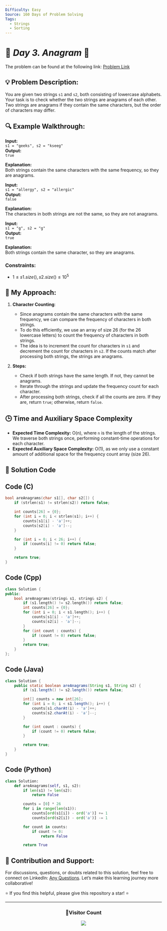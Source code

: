 ```yaml
---
Difficulty: Easy
Source: 160 Days of Problem Solving
Tags:
  - Strings
  - Sorting
---
```


# 🚀 _Day 3. Anagram_ 🧠

The problem can be found at the following link: [Problem Link](https://www.geeksforgeeks.org/batch/gfg-160-problems/track/string-gfg-160/problem/anagram-1587115620)

## 💡 **Problem Description:**

You are given two strings `s1` and `s2`, both consisting of lowercase alphabets. Your task is to check whether the two strings are anagrams of each other. Two strings are anagrams if they contain the same characters, but the order of characters may differ.

## 🔍 **Example Walkthrough:**

**Input:**  
`s1 = "geeks", s2 = "kseeg"`  
**Output:**  
`true`

**Explanation:**  
Both strings contain the same characters with the same frequency, so they are anagrams.

**Input:**  
`s1 = "allergy", s2 = "allergic"`  
**Output:**  
`false`

**Explanation:**  
The characters in both strings are not the same, so they are not anagrams.

**Input:**  
`s1 = "g", s2 = "g"`  
**Output:**  
`true`

**Explanation:**  
Both strings contain the same character, so they are anagrams.

### Constraints:

- $`1 ≤ s1.size(), s2.size() ≤ 10^5`$

## 🎯 **My Approach:**

1. **Character Counting**:

   - Since anagrams contain the same characters with the same frequency, we can compare the frequency of characters in both strings.
   - To do this efficiently, we use an array of size 26 (for the 26 lowercase letters) to count the frequency of characters in both strings.
   - The idea is to increment the count for characters in `s1` and decrement the count for characters in `s2`. If the counts match after processing both strings, the strings are anagrams.

2. **Steps:**
   - Check if both strings have the same length. If not, they cannot be anagrams.
   - Iterate through the strings and update the frequency count for each character.
   - After processing both strings, check if all the counts are zero. If they are, return `true`; otherwise, return `false`.

## 🕒 **Time and Auxiliary Space Complexity**

- **Expected Time Complexity:** O(n), where `n` is the length of the strings. We traverse both strings once, performing constant-time operations for each character.
- **Expected Auxiliary Space Complexity:** O(1), as we only use a constant amount of additional space for the frequency count array (size 26).

## 📝 **Solution Code**

## Code (C)

```c
bool areAnagrams(char s1[], char s2[]) {
    if (strlen(s1) != strlen(s2)) return false;

    int counts[26] = {0};
    for (int i = 0; i < strlen(s1); i++) {
        counts[s1[i] - 'a']++;
        counts[s2[i] - 'a']--;
    }

    for (int i = 0; i < 26; i++) {
        if (counts[i] != 0) return false;
    }

    return true;
}
```

## Code (Cpp)

```cpp
class Solution {
public:
    bool areAnagrams(string& s1, string& s2) {
        if (s1.length() != s2.length()) return false;
        int counts[26] = {0};
        for (int i = 0; i < s1.length(); i++) {
            counts[s1[i] - 'a']++;
            counts[s2[i] - 'a']--;
        }
        for (int count : counts) {
            if (count != 0) return false;
        }
        return true;
    }
};
```

## Code (Java)

```java
class Solution {
    public static boolean areAnagrams(String s1, String s2) {
        if (s1.length() != s2.length()) return false;

        int[] counts = new int[26];
        for (int i = 0; i < s1.length(); i++) {
            counts[s1.charAt(i) - 'a']++;
            counts[s2.charAt(i) - 'a']--;
        }

        for (int count : counts) {
            if (count != 0) return false;
        }

        return true;
    }
}
```

## Code (Python)

```python
class Solution:
    def areAnagrams(self, s1, s2):
        if len(s1) != len(s2):
            return False

        counts = [0] * 26
        for i in range(len(s1)):
            counts[ord(s1[i]) - ord('a')] += 1
            counts[ord(s2[i]) - ord('a')] -= 1

        for count in counts:
            if count != 0:
                return False

        return True
```

## 🎯 **Contribution and Support:**

For discussions, questions, or doubts related to this solution, feel free to connect on LinkedIn: [Any Questions](https://www.linkedin.com/in/patel-hetkumar-sandipbhai-8b110525a/). Let’s make this learning journey more collaborative!

⭐ If you find this helpful, please give this repository a star! ⭐

---

<div align="center">
  <h3><b>📍Visitor Count</b></h3>
</div>

<p align="center">
  <img src="https://profile-counter.glitch.me/Hunterdii/count.svg" />
</p>
